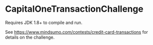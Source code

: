 # CapitalOneTransactionChallenge
Requires JDK 1.8+ to compile and run. 

See https://www.mindsumo.com/contests/credit-card-transactions for details on the challenge.
